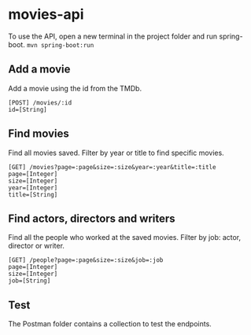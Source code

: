 # movies-api

To use the API, open a new terminal in the project folder and run spring-boot.
`mvn spring-boot:run`

## Add a movie

Add a movie using the id from the TMDb.

`[POST] /movies/:id`  
`id=[String]`

## Find movies

Find all movies saved. Filter by year or title to find specific movies.

`[GET] /movies?page=:page&size=:size&year=:year&title=:title`  
`page=[Integer]`  
`size=[Integer]`  
`year=[Integer]`  
`title=[String]`

## Find actors, directors and writers

Find all the people who worked at the saved movies. Filter by job: actor, director or writer.

`[GET] /people?page=:page&size=:size&job=:job`  
`page=[Integer]`  
`size=[Integer]`  
`job=[String]`  

## Test

The Postman folder contains a collection to test the endpoints.
